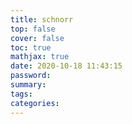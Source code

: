 ```yaml
---
title: schnorr
top: false
cover: false
toc: true
mathjax: true
date: 2020-10-18 11:43:15
password:
summary:
tags:
categories:
---
```

